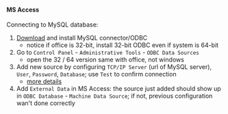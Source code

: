 #### MS Access

Connecting to MySQL database:
1. [Download](https://dev.mysql.com/downloads/connector/odbc/) and install MySQL connector/ODBC
    - notice if office is 32-bit, install 32-bit ODBC even if system is 64-bit
2. Go to `Control Panel` - `Administrative Tools` - `ODBC Data Sources`
    - open the 32 / 64 version same with office, not windows
3. Add new source by configuring `TCP/IP Server` (url of MySQL server), `User`, `Password`, `Database`; use `Test` to confirm connection
    - [more details](https://kb.iu.edu/d/amsw)
4. Add `External Data` in MS Access: the source just added should show up in `ODBC Database` - `Machine Data Source`; if not, previous configuration wan't done correctly
